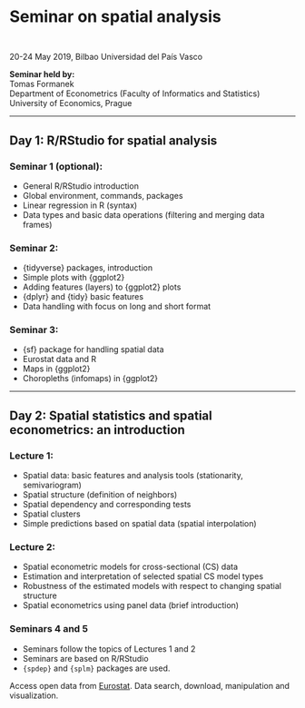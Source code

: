 # <p> Seminar on spatial analysis </p> 
</br> 
20-24 May 2019, Bilbao   
Universidad del País Vasco  </br> 

**Seminar held by:**  
Tomas Formanek   
Department of Econometrics (Faculty of Informatics and Statistics)  
University of Economics, Prague  
</p>
<hr size=2>

## <p> Day 1: R/RStudio for spatial analysis</br></p>

### <p> Seminar 1 (optional):</br> 
- General R/RStudio introduction  
- Global environment, commands, packages 
- Linear regression in R (syntax)  
- Data types and basic data operations (filtering and merging data frames) 
</p>

### <p> Seminar 2: 
- {tidyverse} packages, introduction</br> 
- Simple plots with {ggplot2} 
- Adding features (layers) to {ggplot2} plots 
- {dplyr} and {tidy} basic features 
- Data handling with focus on long and short format 
</p>

### <p> Seminar 3:</br> 
- {sf} package for handling spatial data  
- Eurostat data and R  
- Maps in {ggplot2}  
- Choropleths (infomaps) in {ggplot2}
</p>

<hr size=2>

## <p> Day 2: Spatial statistics and spatial econometrics: an introduction</br></p>

### Lecture 1:  
- Spatial data: basic features and analysis tools (stationarity, semivariogram)  
- Spatial structure (definition of neighbors)  
- Spatial dependency and corresponding tests  
- Spatial clusters  
- Simple predictions based on spatial data (spatial interpolation)  

### Lecture 2:
- Spatial econometric models for cross-sectional (CS) data   
- Estimation and interpretation of selected spatial CS model types   
- Robustness of the estimated models with respect to changing spatial structure   
- Spatial econometrics using panel data (brief introduction)   

### Seminars 4 and 5  
- Seminars follow the topics of Lectures 1 and 2  
- Seminars are based on R/RStudio  
- `{spdep}` and `{splm}` packages are used.  


 Access open data from [Eurostat](http://ec.europa.eu/eurostat). Data search, download, manipulation and visualization. 


